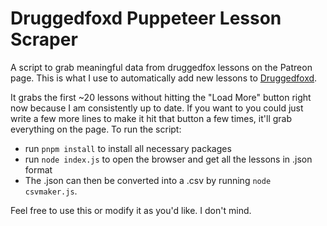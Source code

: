 # Druggedfoxd Puppeteer Lesson Scraper

A script to grab meaningful data from druggedfox lessons on the Patreon page.
This is what I use to automatically add new lessons to [Druggedfoxd](https://druggedfox.pro).

It grabs the first ~20 lessons without hitting the "Load More" button right now because I am consistently up to date.
If you want to you could just write a few more lines to make it hit that button a few times, it'll grab everything on the page.
To run the script:
- run `pnpm install` to install all necessary packages
- run `node index.js` to open the browser and get all the lessons in .json format
- The .json can then be converted into a .csv by running `node csvmaker.js`.

Feel free to use this or modify it as you'd like. I don't mind.
